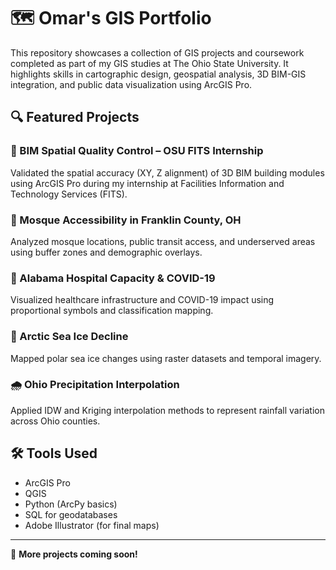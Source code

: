 # 🗺️ Omar's GIS Portfolio

This repository showcases a collection of GIS projects and coursework completed as part of my GIS studies at The Ohio State University. It highlights skills in cartographic design, geospatial analysis, 3D BIM-GIS integration, and public data visualization using ArcGIS Pro.

## 🔍 Featured Projects

### 📌 BIM Spatial Quality Control – OSU FITS Internship
Validated the spatial accuracy (XY, Z alignment) of 3D BIM building modules using ArcGIS Pro during my internship at Facilities Information and Technology Services (FITS).

### 🕌 Mosque Accessibility in Franklin County, OH
Analyzed mosque locations, public transit access, and underserved areas using buffer zones and demographic overlays.

### 🏥 Alabama Hospital Capacity & COVID-19
Visualized healthcare infrastructure and COVID-19 impact using proportional symbols and classification mapping.

### 🧊 Arctic Sea Ice Decline
Mapped polar sea ice changes using raster datasets and temporal imagery.

### 🌧️ Ohio Precipitation Interpolation
Applied IDW and Kriging interpolation methods to represent rainfall variation across Ohio counties.

## 🛠 Tools Used
- ArcGIS Pro  
- QGIS  
- Python (ArcPy basics)  
- SQL for geodatabases  
- Adobe Illustrator (for final maps)

---

📌 **More projects coming soon!**  

